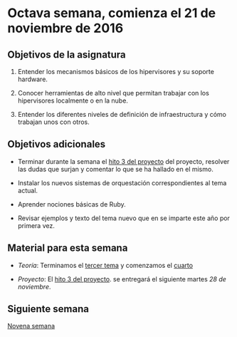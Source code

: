 # Octava semana, comienza el 21 de noviembre de 2016

## Objetivos de la asignatura

1. Entender los mecanismos básicos de los hipervisores y su soporte
   hardware. 

2. Conocer herramientas de alto nivel que permitan trabajar con los
   hipervisores localmente o en la nube. 

3. Entender los diferentes niveles de definición de infraestructura y
cómo trabajan unos con otros.

## Objetivos adicionales

* Terminar durante la semana el [hito 3 del proyecto](https://jj.github.io/CC/documentos/proyecto/3.IaaS)  del proyecto, resolver las dudas que surjan y
  comentar lo que se ha hallado en el mismo.

* Instalar los nuevos sistemas de orquestación correspondientes al
  tema actual.

* Aprender nociones básicas de Ruby.

* Revisar ejemplos y texto del tema nuevo que en se imparte este año
  por primera vez. 

## Material para esta semana

* *Teoría*: Terminamos el
  [tercer tema](http://jj.github.io/CC/documentos/temas/Automatizando_cloud)
  y comenzamos el [cuarto](http://jj.github.io/CC/documentos/temas/Orquestacion)

* *Proyecto*: El [hito 3 del proyecto](https://jj.github.io/CC/documentos/proyecto/3.IaaS). se
  entregará el siguiente martes *28 de noviembre*.

## Siguiente semana

[Novena semana](09-semana.md)
